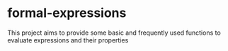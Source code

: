 # formal-expressions
This project aims to provide some basic and frequently used functions to evaluate expressions and their properties
